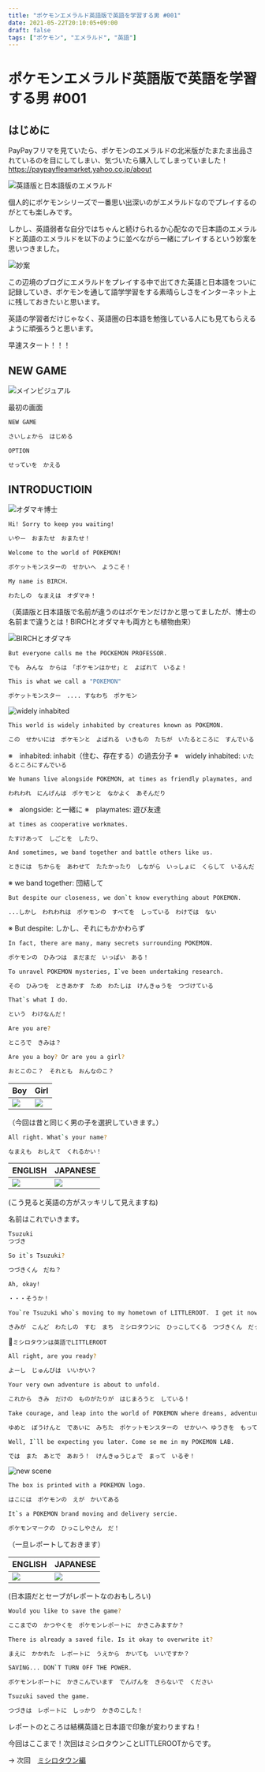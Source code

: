 ```yaml
---
title: "ポケモンエメラルド英語版で英語を学習する男 #001"
date: 2021-05-22T20:10:05+09:00
draft: false
tags: ["ポケモン", "エメラルド", "英語"]
---
```


# ポケモンエメラルド英語版で英語を学習する男 #001

## はじめに

PayPayフリマを見ていたら、ポケモンのエメラルドの北米版がたまたま出品されているのを目にしてしまい、気づいたら購入してしまっていました！
https://paypayfleamarket.yahoo.co.jp/about

![英語版と日本語版のエメラルド](https://lh3.googleusercontent.com/pw/ACtC-3fD6BUDd7U2KBj4EjRc_aAYSpoBgkVIzKI0jvf8SLM336hbmnU4Ojb9QH_dotDY4J1rFGXUSQ2HDAafXcs0hEtNSHHy6Db6YLVYQUGQg1tb7Vh1CzCa9I-V645lPsvS2r--DEY-t9SMQJzmu3LDZ5sCNw=s1530-no?authuser=0)

個人的にポケモンシリーズで一番思い出深いのがエメラルドなのでプレイするのがとても楽しみです。

しかし、英語弱者な自分ではちゃんと続けられるか心配なので日本語のエメラルドと英語のエメラルドを以下のように並べながら一緒にプレイするという妙案を思いつきました。

![妙案](https://lh3.googleusercontent.com/pw/ACtC-3eCtAw-3CU-v6eduHdhIftKqAA7VdzxYt7Mw1BrkkFmo3PyvjLVweRtdWEHi7qCgD_JUDJefuSw-VvFg0lCQdf_XezcmC8cfUR7wm0icoSLOmknnIFjkkktmAmmFedCs8-4imeVpd37Gey0vd-B9_Zw9Q=w2514-h1414-no?authuser=0)

この辺境のブログにエメラルドをプレイする中で出てきた英語と日本語をついに記録していき、ポケモンを通して語学学習をする素晴らしさをインターネット上に残しておきたいと思います。

英語の学習者だけじゃなく、英語圏の日本語を勉強している人にも見てもらえるように頑張ろうと思います。

早速スタート！！！

## NEW GAME
![メインビジュアル](https://lh3.googleusercontent.com/pw/ACtC-3dvNuHwV4J0UvKsYyttVBKwTr3MES5jMgtbuXw-5Ve4l7gd_xTToKVbbmdM-B29eQVHK3qVLOZNIjmDQnxmuqhQ880kRJSghCD4A4ZaEHWpSlL824ttM_VY7E9H4hwOiLH0NdJVOntDaVCxD6NrKD-REQ=w2718-h1528-no?authuser=0)

最初の画面

```.sh
NEW GAME

さいしょから　はじめる
 ```

```  .sh
OPTION

せっていを　かえる
```

## INTRODUCTIOIN
![オダマキ博士](https://lh3.googleusercontent.com/pw/ACtC-3fgG8fpFQsLuOOCw044iakNzbsG_jbhkZAvkbpiDALAYMKm_DXiB9oSgO_Te6EeB91uFYYOdvPIMfPlTpIxycZ2sSvZtnoIQZ78SGoQxDUF2Y4SqqnBffKYOeoyZ0n8_UBKVQmCjpdKuuck-R_KoBIW_g=w560-h342-no?authuser=0)

```.sh
Hi! Sorry to keep you waiting!

いやー　おまたせ　おまたせ！
```

```.sh
Welcome to the world of POKEMON!

ポケットモンスターの　せかいへ　ようこそ！
```

```.sh
My name is BIRCH.

わたしの　なまえは　オダマキ！
```
（英語版と日本語版で名前が違うのはポケモンだけかと思ってましたが、博士の名前まで違うとは！BIRCHとオダマキも両方とも植物由来）

![BIRCHとオダマキ](https://lh3.googleusercontent.com/pw/ACtC-3ePyw2YqrqCBhtOnsrGoKW0btz68BgTbYqPRq3qyAlhWWInffKKIi415kzvwYoaIgRAzrYhxE0P7oDvfKKhUUxoxz0St7zhUKF-tFxxv-J8J8eRX4MFE7Pb6CVnu6qabakGiNpL7myLeK7MtRiUL7QCWw=w2104-h1466-no?authuser=0)

```.sh
But everyone calls me the POCKEMON PROFESSOR.

でも　みんな　からは　「ポケモンはかせ」と　よばれて　いるよ！
```

```.sh
This is what we call a "POKEMON"

ポケットモンスター　.... すなわち　ポケモン
```

![widely inhabited](https://lh3.googleusercontent.com/pw/ACtC-3fOB93eD1JzPku9Qahbp66hYeO5DS4M1iEAHsCGuAbc8X-FIZOHg4TzZxcwjTtM-skDbnJbRYF2BAffzIuuatEm7JfiBtGMoLW0lfB-yNrsKw8XMLWtfWSHyjAYgffGiswnLKh7nschlxvwLbwv24XeHQ=s1530-no?authuser=0)

```.sh
This world is widely inhabited by creatures known as POKEMON.

この　せかいには　ポケモンと　よばれる　いきもの　たちが　いたるところに　すんでいる！
```

※　inhabited: inhabit（住む、存在する）の過去分子
※　widely inhabited: `いたるところにすんでいる`

```.sh
We humans live alongside POKEMON, at times as friendly playmates, and

われわれ　にんげんは　ポケモンと　なかよく　あそんだり
```
※　alongside: と一緒に
※　playmates: 遊び友達

```.sh
at times as cooperative workmates.

たすけあって　しごとを　したり、
```

```.sh
And sometimes, we band together and battle others like us.

ときには　ちからを　あわせて　たたかったり　しながら　いっしょに　くらして　いるんだ！
```

※ we band together: 団結して

```.sh
But despite our closeness, we don`t know everything about POKEMON.

...しかし　われわれは　ポケモンの　すべてを　しっている　わけでは　ない
```
※ But despite: しかし、それにもかかわらず

```.sh
In fact, there are many, many secrets surrounding POKEMON.

ポケモンの　ひみつは　まだまだ　いっぱい　ある！
```

```.sh
To unravel POKEMON mysteries, I`ve been undertaking research.

その　ひみつを　ときあかす　ため　わたしは　けんきゅうを　つづけている
```


```.sh
That`s what I do.

という　わけなんだ！
```


```.sh
Are you are?

ところで　きみは？
```

```.sh
Are you a boy? Or are you a girl?

おとこのこ？　それとも　おんなのこ？
```

| Boy | Girl |
| -- | -- |
| ![](https://lh3.googleusercontent.com/pw/ACtC-3eQke2eTXQkhsl1DTtO68PjKKxfA3pFK1fVMWCpTOF3C-uPPV54q9HpmMQhmnBQem_xWfcyy_VGxabnPFfD3lgX2AyaEI0d9V6ukyFIBWxw5bFq4mShwy6PNpAByXCH8J0bpM_gL-w1MhR47BNSgHBkWg=w2038-h1530-no?authuser=0) | ![](https://lh3.googleusercontent.com/pw/ACtC-3dAyQ4iQhS5sNjz1W1Vw1qz77HAdnS8uhOu47XrkvJAzkpePAjKtRMyLgkwCrpv99gAGO_Pp8drCXlDNFsEFgz9SrmFL9NJTeUKbnlh50MPgF7WbfjZcYjZ9CLdprGg2eJqyxDKCFeiF13yBw0lx5HZgQ=w2038-h1530-no?authuser=0) |

（今回は昔と同じく男の子を選択していきます。）

```.sh
All right. What`s your name?

なまえも　おしえて　くれるかい！
```

| ENGLISH | JAPANESE |
| -- | -- |
| ![](https://lh3.googleusercontent.com/pw/ACtC-3f41DwyCyP1PQ9-XyOjSk8xRHCHT8xIosxV9yTvuS3fc06QZM2RcvDzfXEqgp8P0JPHmgceyOcomwdIRiIjqvSSqjEPuBqunVo_63yPm4Kgd2SSfrhbHFJ-L0xLwsFU0zBLDlJRUNjethha8tTYKzT6Bg=w2038-h1530-no?authuser=0) | ![](https://lh3.googleusercontent.com/pw/ACtC-3fohXwJ6yDlE7O4zICv_6yEjyHkR93BO62Tdo8sLFhw3_nARoJ2JD7DMIdyEPliDxnGPnSEZdMK0GIDN8fRKPX96s3rc-0bhvIRO5eg-8CgY31wnAR9nfk9PH0YZUa__ayS6L7LGIsoYtFHNkqtafwqDw=w2038-h1530-no?authuser=0) |
(こう見ると英語の方がスッキリして見えますね)

名前はこれでいきます。
```.sh
Tsuzuki
つづき
```

```.sh
So it`s Tsuzuki?

つづきくん　だね？
```

```.sh
Ah, okay!

・・・そうか！
```

```.sh
You`re Tsuzuki who`s moving to my hometown of LITTLEROOT.　I get it now!

きみが　こんど　わたしの　すむ　まち　ミシロタウンに　ひっこしてくる　つづきくん　だったのか！
```

`ミシロタウンは英語でLITTLEROOT`


```.sh
All right, are you ready?

よーし　じゅんびは　いいかい？
```

```.sh
Your very own adventure is about to unfold.

これから　きみ　だけの　ものがたりが　はじまろうと　している！
```

```.sh
Take courage, and leap into the world of POKEMON where dreams, adventure, and friendships await!

ゆめと　ぼうけんと　であいに　みちた　ポケットモンスターの　せかいへ ゆうきを　もって　とびこんで　みてくれ！
```

```.sh
Well, I`ll be expecting you later. Come se me in my POKEMON LAB.

では　また　あとで　あおう！　けんきゅうじょで　まって　いるぞ！
```

![new scene](https://lh3.googleusercontent.com/pw/ACtC-3dmOST_HlmmDc4B3ikRzKtTrzdeUmm1UnOi3pHKwKGq-xuS_1GhSNQe2fDg54B20iC50HSbQZDTh3VZMKjWHx5XXW3730OTo_XCmU_4jmSfgoJigZNEbv_gm5q97JepEsjr-dbb6rEy5m5KATL66Xptfg=w2056-h1528-no?authuser=0)

```.sh
The box is printed with a POKEMON logo.

はこには　ポケモンの　えが　かいてある
```

```.sh
It`s a POKEMON brand moving and delivery sercie.

ポケモンマークの　ひっこしやさん　だ！
```

（一旦レポートしておきます）

| ENGLISH | JAPANESE | 
| -- | -- |
| ![](https://lh3.googleusercontent.com/pw/ACtC-3dsoA5W-0zyMa_0TJajf3pwwJBRI5GIUPJ5JXFvxrflZeIAFFWoCV8aCV26V50-8osBrQ6eovs6-Vh2nl1bFusjZ6RQ8Ngah6qDtzwEDkww8GW1iuCmPvoJOv_GXSV8CawZzFdSJoSteiWzMYA8jNu3vw=s1530-no?authuser=0) | ![](https://lh3.googleusercontent.com/pw/ACtC-3eJ4J2O6KuOrIp0uaY1dIpp-u9vXaSUshkaoXUS5Zna7PjCnRA2jkk9oJDAqI6mQJracehiwVdIG5om9JPiKtjkzwDeqcxARq1P2dW3jA7_qnKfcavlYimYEpNZBjcHS1aN5uBfmPBwF3yrbe8xbYA-9A=s1530-no?authuser=0) | 
(日本語だとセーブがレポートなのおもしろい)

```.sh
Would you like to save the game?

ここまでの　かつやくを　ポケモンレポートに　かきこみますか？
```

```.sh
There is already a saved file. Is it okay to overwrite it?

まえに　かかれた　レポートに　うえから　かいても　いいですか？
```

```.sh
SAVING... DON`T TURN OFF THE POWER.

ポケモンレポートに　かきこんでいます　でんげんを　きらないで　ください
```

```.sh
Tsuzuki saved the game.

つづきは　レポートに　しっかり　かきのこした！
```

レポートのところは結構英語と日本語で印象が変わりますね！

今回はここまで！次回はミシロタウンことLITTLEROOTからです。

->  次回　[ミシロタウン編](https://www.tsuzuki817.com/posts/english/emerald_002/)
